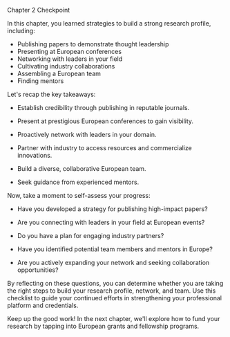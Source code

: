 Chapter 2 Checkpoint 

In this chapter, you learned strategies to build a strong research profile, including:

- Publishing papers to demonstrate thought leadership
- Presenting at European conferences 
- Networking with leaders in your field
- Cultivating industry collaborations
- Assembling a European team
- Finding mentors

Let's recap the key takeaways:

- Establish credibility through publishing in reputable journals.

- Present at prestigious European conferences to gain visibility. 

- Proactively network with leaders in your domain.

- Partner with industry to access resources and commercialize innovations.

- Build a diverse, collaborative European team.

- Seek guidance from experienced mentors. 

Now, take a moment to self-assess your progress:

- Have you developed a strategy for publishing high-impact papers?

- Are you connecting with leaders in your field at European events?

- Do you have a plan for engaging industry partners?

- Have you identified potential team members and mentors in Europe?

- Are you actively expanding your network and seeking collaboration opportunities?

By reflecting on these questions, you can determine whether you are taking the right steps to build your research profile, network, and team. Use this checklist to guide your continued efforts in strengthening your professional platform and credentials.

Keep up the good work! In the next chapter, we'll explore how to fund your research by tapping into European grants and fellowship programs.